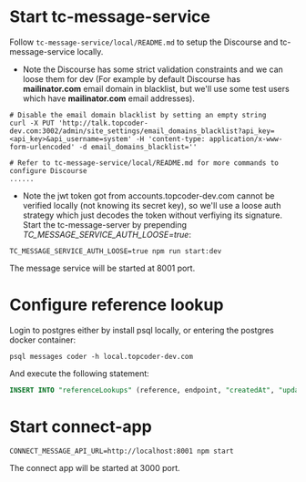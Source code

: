# Start tc-message-service

Follow ``tc-message-service/local/README.md`` to setup the Discourse and tc-message-service locally.

- Note the Discourse has some strict validation constraints and we can loose them for dev (For example by default Discourse has **mailinator.com** email domain in blacklist, but we'll use some test users which have **mailinator.com** email addresses).

```shell
# Disable the email domain blacklist by setting an empty string
curl -X PUT 'http://talk.topcoder-dev.com:3002/admin/site_settings/email_domains_blacklist?api_key=<api_key>&api_username=system' -H 'content-type: application/x-www-form-urlencoded' -d email_domains_blacklist=''

# Refer to tc-message-service/local/README.md for more commands to configure Discourse
......
```



- Note the jwt token got from accounts.topcoder-dev.com cannot be verified locally (not knowing its secret key), so we'll use a loose auth strategy which just decodes the token without verfiying its signature. Start the tc-message-server by prepending *TC_MESSAGE_SERVICE_AUTH_LOOSE=true*:

```shell
TC_MESSAGE_SERVICE_AUTH_LOOSE=true npm run start:dev
```

The message service will be started at 8001 port.



# Configure reference lookup

Login to postgres either by install psql locally, or entering the postgres docker container:

```shell
psql messages coder -h local.topcoder-dev.com
```

And execute the following statement:

```sql
INSERT INTO "referenceLookups" (reference, endpoint, "createdAt", "updatedAt") VALUES ('project', 'https://api.topcoder-dev.com/v4/projects/{id}', now(), now());
```



# Start connect-app

```shell
CONNECT_MESSAGE_API_URL=http://localhost:8001 npm start
```

The connect app will be started at 3000 port.